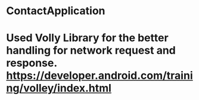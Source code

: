 # ContactApplication
# Used Volly Library for the better handling for network request and response. https://developer.android.com/training/volley/index.html
